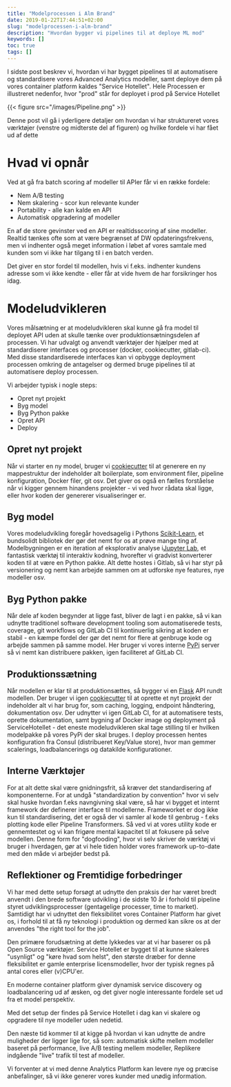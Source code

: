 ```yaml
---
title: "Modelprocessen i Alm Brand"
date: 2019-01-22T17:44:51+02:00
slug: "modelprocessen-i-alm-brand"
description: "Hvordan bygger vi pipelines til at deploye ML mod"
keywords: []
toc: true
tags: []
---
```


I sidste post beskrev vi, hvordan vi har bygget pipelines til at automatisere og standardisere vores Advanced Analytics modeller, samt deploye dem på vores container platform kaldes "Service Hotellet". Hele Processen er illustreret nedenfor, hvor "prod" står for deployet i prod på Service Hotellet

{{< figure src="/images/Pipeline.png" >}}

Denne post vil gå i yderligere detaljer om hvordan vi har struktureret vores værktøjer (venstre og midterste del af figuren) og hvilke fordele vi har fået ud af dette

# Hvad vi opnår

Ved at gå fra batch scoring af modeller til APIer får vi en række fordele:

- Nem A/B testing
- Nem skalering - scor kun relevante kunder
- Portability - alle kan kalde en API
- Automatisk opgradering af modeller

En af de store gevinster ved en API er realtidsscoring af sine modeller. Realtid tænkes ofte som at være begrænset af DW opdateringsfrekvens, men vi indhenter også meget information i løbet af vores samtale med kunden som vi ikke har tilgang til i en batch verden.

Det giver en stor fordel til modellen, hvis vi f.eks. indhenter kundens adresse som vi ikke kendte - eller får at vide hvem de har forsikringer
hos idag.

# Modeludvikleren

Vores målsætning er at modeludvikleren skal kunne gå fra model til deployet API uden at skulle tænke over produktionsætningsdelen af processen. Vi har udvalgt og anvendt værktøjer der hjælper med at standardiserer interfaces og processer (docker, cookiecutter, gitlab-ci). Med disse standardiserede interfaces kan vi opbygge deployment processen omkring de antagelser og dermed bruge pipelines til at automatisere deploy processen.

Vi arbejder typisk i nogle steps:

- Opret nyt projekt
- Byg model
- Byg Python pakke
- Opret API
- Deploy

## Opret nyt projekt

Når vi starter en ny model, bruger vi [cookiecutter](https://www.google.com/url?q=https://github.com/audreyr/cookiecutter&sa=D&ust=1546517612333000)
til at generere en ny mappestruktur der indeholder alt boilerplate, som environment filer, pipeline konfiguration, Docker filer, git osv. Det giver os også en fælles forståelse når vi kigger gennem hinandens projekter - vi ved hvor rådata skal ligge, eller hvor koden der genererer visualiseringer er.

## Byg model

Vores modeludvikling foregår hovedsagelig i Pythons [Scikit-Learn](https://www.google.com/url?q=http://scikit-learn.org/&sa=D&ust=1546517612334000), et bundsolidt bibliotek der gør det nemt for os at prøve mange ting af. Modelbygningen er en iteration af eksplorativ analyse i[Jupyter
Lab](https://www.google.com/url?q=https://github.com/jupyterlab/jupyterlab&sa=D&ust=1546517612334000), et fantastisk værktøj til interaktiv kodning, hvorefter vi gradvist konverterer koden til at være en Python pakke. Alt dette hostes i Gitlab, så vi har styr på versionering og nemt kan arbejde sammen om at udforske nye features, nye modeller osv.

## Byg Python pakke

Når dele af koden begynder at ligge fast, bliver de lagt i en pakke, så vi kan udnytte traditionel software development tooling som
automatiserede tests, coverage, git workflows og GitLab CI til kontinuerlig sikring at koden er stabil - en kæmpe fordel der gør det nemt for flere at genbruge kode og arbejde sammen på samme model. Her bruger vi vores interne [PyPi](https://www.google.com/url?q=https://pypi.org/&sa=D&ust=1546517612334000) server så vi nemt kan distribuere pakken, igen faciliteret af GitLab CI.

## Produktionssætning

Når modellen er klar til at produktionsættes, så bygger vi en [Flask](https://www.google.com/url?q=http://flask.pocoo.org/&sa=D&ust=1546517612335000) API rundt modellen. Der bruger vi igen [cookiecutter](https://www.google.com/url?q=https://github.com/audreyr/cookiecutter&sa=D&ust=1546517612335000) til at oprette et nyt projekt der indeholder alt vi har brug for, som caching, logging, endpoint håndtering, dokumentation osv. Der udnytter vi igen GitLab CI, for at automatisere tests, oprette dokumentation, samt bygning af Docker image og deployment på ServiceHotellet - det eneste modeludvikleren skal tage stilling til er hvilken modelpakke på vores PyPi der skal bruges. I deploy processen hentes konfiguration fra Consul (distribueret Key/Value store), hvor man gemmer scalerings, loadbalancerings og datakilde konfigurationer.

## Interne Værktøjer

For at alt dette skal være gnidningsfrit, så kræver det standardisering af komponenterne. For at undgå "standardization by convention" hvor vi selv skal huske hvordan f.eks navngivning skal være, så har vi bygget et internt framework der definerer interface til modellerne. Frameworket er dog ikke kun til standardisering, det er også der vi samler al kode til genbrug - f.eks plotting kode eller Pipeline Transformers. Så ved vi at vores utility kode er gennemtestet og vi kan frigøre mental kapacitet til at fokusere på selve modellen. Denne form for "dogfooding", hvor vi selv skriver de værktøj vi bruger i hverdagen, gør at vi hele tiden holder vores framework up-to-date med den måde vi arbejder bedst på.

## Reflektioner og Fremtidige forbedringer

Vi har med dette setup forsøgt at udnytte den praksis der har været bredt anvendt i den brede software udvikling i de sidste 10 år i forhold til pipeline styret udviklingsprocesser (gentagelige processer, time to market). Samtidigt har vi udnyttet den fleksibilitet vores Container Platform har givet os, i forhold til at få ny teknologi i produktion og dermed kan sikre os at der anvendes "the right tool for the job".

Den primære forudsætning at dette lykkedes var at vi har baserer os på Open Source værktøjer. Service Hotellet er bygget til at kunne skaleres "usynligt" og "køre hvad som helst", den største dræber for denne fleksibilitet er gamle enterprise licensmodeller, hvor der typisk regnes på antal cores eller (v)CPU'er.

En moderne container platform giver dynamisk service discovery og loadbalancering ud af æsken, og det giver nogle interessante fordele set ud fra et model perspektiv.

Med det setup der findes på Service Hotellet i dag kan vi skalere og opgradere til nye modeller uden nedetid.

Den næste tid kommer til at kigge på hvordan vi kan udnytte de andre muligheder der ligger lige for, så som: automatisk skifte mellem modeller baseret på performance, live A/B testing mellem modeller, Replikere indgående "live" trafik til test af modeller.

Vi forventer at vi med denne Analytics Platform kan levere nye og præcise anbefalinger, så vi ikke generer vores kunder med unødig information.
